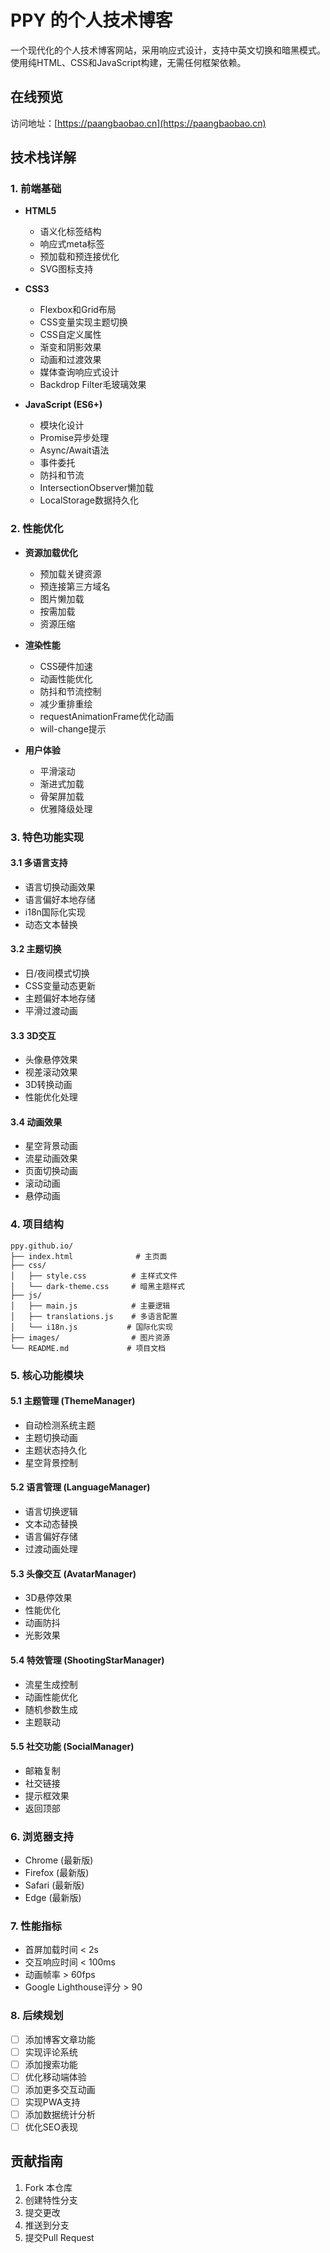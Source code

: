 # PPY 的个人技术博客

一个现代化的个人技术博客网站，采用响应式设计，支持中英文切换和暗黑模式。使用纯HTML、CSS和JavaScript构建，无需任何框架依赖。

## 在线预览

访问地址：[https://paangbaobao.cn](https://paangbaobao.cn)

## 技术栈详解

### 1. 前端基础
- **HTML5**
  - 语义化标签结构
  - 响应式meta标签
  - 预加载和预连接优化
  - SVG图标支持

- **CSS3**
  - Flexbox和Grid布局
  - CSS变量实现主题切换
  - CSS自定义属性
  - 渐变和阴影效果
  - 动画和过渡效果
  - 媒体查询响应式设计
  - Backdrop Filter毛玻璃效果

- **JavaScript (ES6+)**
  - 模块化设计
  - Promise异步处理
  - Async/Await语法
  - 事件委托
  - 防抖和节流
  - IntersectionObserver懒加载
  - LocalStorage数据持久化

### 2. 性能优化
- **资源加载优化**
  - 预加载关键资源
  - 预连接第三方域名
  - 图片懒加载
  - 按需加载
  - 资源压缩

- **渲染性能**
  - CSS硬件加速
  - 动画性能优化
  - 防抖和节流控制
  - 减少重排重绘
  - requestAnimationFrame优化动画
  - will-change提示

- **用户体验**
  - 平滑滚动
  - 渐进式加载
  - 骨架屏加载
  - 优雅降级处理

### 3. 特色功能实现

#### 3.1 多语言支持
- 语言切换动画效果
- 语言偏好本地存储
- i18n国际化实现
- 动态文本替换

#### 3.2 主题切换
- 日/夜间模式切换
- CSS变量动态更新
- 主题偏好本地存储
- 平滑过渡动画

#### 3.3 3D交互
- 头像悬停效果
- 视差滚动效果
- 3D转换动画
- 性能优化处理

#### 3.4 动画效果
- 星空背景动画
- 流星动画效果
- 页面切换动画
- 滚动动画
- 悬停动画

### 4. 项目结构
```
ppy.github.io/
├── index.html              # 主页面
├── css/
│   ├── style.css          # 主样式文件
│   └── dark-theme.css     # 暗黑主题样式
├── js/
│   ├── main.js            # 主要逻辑
│   ├── translations.js    # 多语言配置
│   └── i18n.js           # 国际化实现
├── images/                # 图片资源
└── README.md             # 项目文档
```

### 5. 核心功能模块

#### 5.1 主题管理 (ThemeManager)
- 自动检测系统主题
- 主题切换动画
- 主题状态持久化
- 星空背景控制

#### 5.2 语言管理 (LanguageManager)
- 语言切换逻辑
- 文本动态替换
- 语言偏好存储
- 过渡动画处理

#### 5.3 头像交互 (AvatarManager)
- 3D悬停效果
- 性能优化
- 动画防抖
- 光影效果

#### 5.4 特效管理 (ShootingStarManager)
- 流星生成控制
- 动画性能优化
- 随机参数生成
- 主题联动

#### 5.5 社交功能 (SocialManager)
- 邮箱复制
- 社交链接
- 提示框效果
- 返回顶部

### 6. 浏览器支持
- Chrome (最新版)
- Firefox (最新版)
- Safari (最新版)
- Edge (最新版)

### 7. 性能指标
- 首屏加载时间 < 2s
- 交互响应时间 < 100ms
- 动画帧率 > 60fps
- Google Lighthouse评分 > 90

### 8. 后续规划
- [ ] 添加博客文章功能
- [ ] 实现评论系统
- [ ] 添加搜索功能
- [ ] 优化移动端体验
- [ ] 添加更多交互动画
- [ ] 实现PWA支持
- [ ] 添加数据统计分析
- [ ] 优化SEO表现

## 贡献指南

1. Fork 本仓库
2. 创建特性分支
3. 提交更改
4. 推送到分支
5. 提交Pull Request
